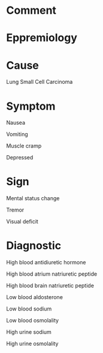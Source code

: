 # Comment

# Eppremiology

# Cause

Lung Small Cell Carcinoma

# Symptom

Nausea

Vomiting

Muscle cramp

Depressed

# Sign

Mental status change

Tremor

Visual deficit

# Diagnostic

High blood antidiuretic hormone

High blood atrium natriuretic peptide

High blood brain natriuretic peptide

Low blood aldosterone

Low blood sodium

Low blood osmolality

High urine sodium

High urine osmolality
